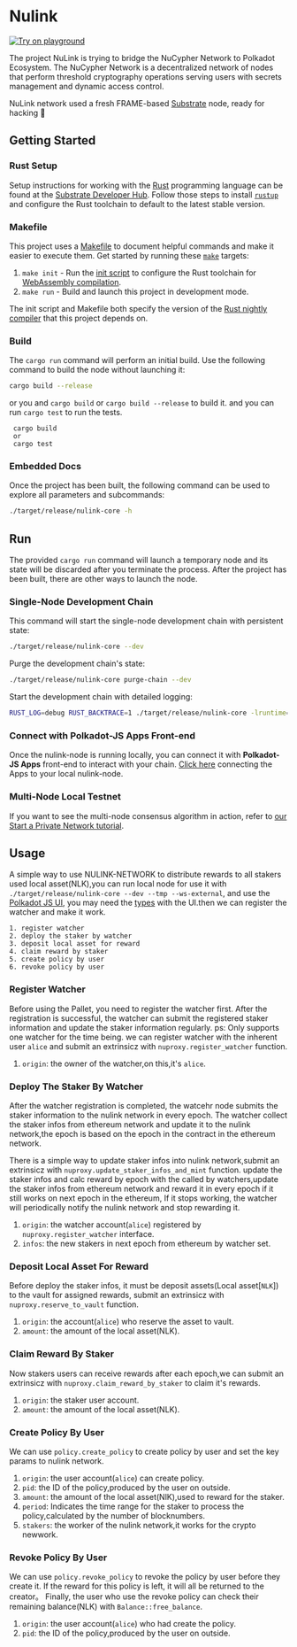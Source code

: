 # Nulink

[![Try on playground](https://img.shields.io/badge/Playground-nulink_core-brightgreen?logo=Parity%20Substrate)](https://playground.substrate.dev/?deploy=nulink-core)

The project NuLink is trying to bridge the NuCypher Network to Polkadot Ecosystem. The NuCypher Network is a decentralized network of nodes that perform threshold cryptography operations serving users with secrets management and dynamic access control.

NuLink network used a fresh FRAME-based [Substrate](https://www.substrate.io/) node, ready for hacking :rocket:

## Getting Started

### Rust Setup

Setup instructions for working with the [Rust](https://www.rust-lang.org/) programming language can
be found at the
[Substrate Developer Hub](https://substrate.dev/docs/en/knowledgebase/getting-started). Follow those
steps to install [`rustup`](https://rustup.rs/) and configure the Rust toolchain to default to the
latest stable version.

### Makefile

This project uses a [Makefile](Makefile) to document helpful commands and make it easier to execute
them. Get started by running these [`make`](https://www.gnu.org/software/make/manual/make.html)
targets:

1. `make init` - Run the [init script](scripts/init.sh) to configure the Rust toolchain for
   [WebAssembly compilation](https://substrate.dev/docs/en/knowledgebase/getting-started/#webassembly-compilation).
1. `make run` - Build and launch this project in development mode.

The init script and Makefile both specify the version of the
[Rust nightly compiler](https://substrate.dev/docs/en/knowledgebase/getting-started/#rust-nightly-toolchain)
that this project depends on.

### Build

The `cargo run` command will perform an initial build. Use the following command to build the node
without launching it:

```sh
cargo build --release
```
or you and `cargo build` or `cargo build --release` to build it. and you can run `cargo test` to run the tests.
```
 cargo build 
 or 
 cargo test
```

### Embedded Docs

Once the project has been built, the following command can be used to explore all parameters and
subcommands:

```sh
./target/release/nulink-core -h
```

## Run

The provided `cargo run` command will launch a temporary node and its state will be discarded after
you terminate the process. After the project has been built, there are other ways to launch the
node.

### Single-Node Development Chain

This command will start the single-node development chain with persistent state:

```bash
./target/release/nulink-core --dev
```

Purge the development chain's state:

```bash
./target/release/nulink-core purge-chain --dev
```

Start the development chain with detailed logging:

```bash
RUST_LOG=debug RUST_BACKTRACE=1 ./target/release/nulink-core -lruntime=debug --dev
```

### Connect with Polkadot-JS Apps Front-end

Once the nulink-node is running locally, you can connect it with **Polkadot-JS Apps** front-end
to interact with your chain. [Click here](https://polkadot.js.org/apps/#/explorer?rpc=ws://localhost:9944) connecting the Apps to your local nulink-node.

### Multi-Node Local Testnet

If you want to see the multi-node consensus algorithm in action, refer to
[our Start a Private Network tutorial](https://substrate.dev/docs/en/tutorials/start-a-private-network/).


## Usage
A simple way to use NULINK-NETWORK to distribute rewards to all stakers used local asset(NLK),you can run local node for use it with `./target/release/nulink-core --dev --tmp --ws-external`, and use the [Polkadot JS UI](https://polkadot.js.org/apps/?rpc=ws%3A%2F%2F127.0.0.1%3A9944#/explorer), you may need the [types](https://github.com/NuLink-network/nulink-core/blob/main/types.json) with the UI.then we can register the watcher and make it work.

```
1. register watcher
2. deploy the staker by watcher
3. deposit local asset for reward
4. claim reward by staker
5. create policy by user
6. revoke policy by user
```

### Register Watcher
Before using the Pallet, you need to register the watcher first. After the registration is successful, the watcher can submit the registered staker information and update the staker information regularly.
ps: Only supports one watcher for the time being.
we can register watcher with the inherent user `alice` and submit an extrinsicz with `nuproxy.register_watcher` function.

1. `origin`: the owner of the watcher,on this,it's `alice`.

### Deploy The Staker By Watcher
After the watcher registration is completed, the watcehr node submits the staker information to the nulink network in every epoch.
The watcher collect the staker infos from ethereum network and update it to the nulink network,the epoch is based on the epoch in the contract in the ethereum network.

There is a simple way to update staker infos into nulink network,submit an extrinsicz with `nuproxy.update_staker_infos_and_mint` function. update the staker infos and calc reward by epoch with the called by watchers,update the staker infos from ethereum network and reward it in every epoch if it still works on next epoch in the ethereum, If it stops working, the watcher will periodically notify the nulink network and stop rewarding it.

1. `origin`: the watcher account(`alice`) registered by `nuproxy.register_watcher` interface.
2. `infos`: the new stakers in next epoch from ethereum by watcher set.

### Deposit Local Asset For Reward
Before deploy the staker infos, it must be deposit assets(Local asset[`NLK`]) to the vault for assigned rewards, submit an extrinsicz with `nuproxy.reserve_to_vault` function.

1. `origin`: the account(`alice`) who reserve the asset to vault.
2. `amount`: the amount of the local asset(NLK).

### Claim Reward By Staker
Now stakers users can receive rewards after each epoch,we can submit an extrinsicz with `nuproxy.claim_reward_by_staker` to claim it's rewards.

1. `origin`: the staker user account.
2. `amount`: the amount of the local asset(NLK).

### Create Policy By User
We can use `policy.create_policy` to create policy by user and set the key params to nulink network.

1. `origin`: the user account(`alice`) can create policy.
2. `pid`: the ID of the policy,produced by the user on outside.
3. `amount`: the amount of the local asset(NlK),used to reward for the staker.
4. `period`: Indicates the time range for the staker to process the policy,calculated by the number of blocknumbers.
5. `stakers`: the worker of the nulink network,it works for the crypto newwork.

### Revoke Policy By User
We can use `policy.revoke_policy` to revoke the policy by user before they create it. If the reward for this policy is left, it will all be returned to the creator。
Finally, the user who use the revoke policy can check their remaining balance(NLK) with `Balance::free_balance`.

1. `origin`: the user account(`alice`) who had create the policy.
2. `pid`: the ID of the policy,produced by the user on outside.
